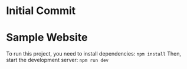 # Initial Commit
# Sample Website

To run this project, you need to install dependencies: `npm install`
Then, start the development server: `npm run dev`

